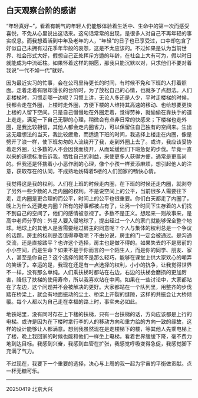 ## 白天观察台阶的感谢

“年轻真好~”，看着有朝气的年轻人仍能够体验着生活中、生命中的第一次而感受喜悦，不免从心里说出这话来。这句话常常的出现，是很多人对自己不再年轻的事实叹息。而我想着活到中年及老年的人，“年轻”的日子也已享受过，口中却包含了好似自己未拥有过花季年华般的哀怨，这是不太应该的。不过如果是认为当前世界、社会形式大好，假想自己正处挥斥方遒的年龄，在社会上大有可为，假以时日就能成为中流砥柱。如果怀着这样的期愿，那我只能沉默以对，只求他们不要对着我说“一代不如一代”就好。

因为最近实习的忙事，会在公司里待更长的时间，有时候不免和下班的人打着照面。走着走着有限却漫长的台阶时，为了放松自己的心情，也就多了点想法。人们走楼梯时，习惯走哪一边呢？习惯上讲，无论人多还是人少，平时走楼梯的时候，我都会走在外圈，上楼时走外圈，方便下楼的人维持其高速的移动、也给想要更快上楼的人留下空间。只是自己慢慢地在外圈走着，觉得劳神，就偷偷在靠扶手的道上走走，满足一下自己无聊的心理，稍微会有点非日常的快感来；下楼梯也走外圈，是我比较相信，其他人都会走内圈省力，可以保留住自己独有的空间来。生出这无趣想法的当天，我比较疲惫，而适逢下班的时间，我选择上楼走在内圈，像是劈开了浪一样，使下班匆匆的人流绕开了我，走到外圈上去了。或许，我应该妥协着走外圈，让多数的人不会因我而绕开，从而延缓他们下班急促的步伐。毕竟一直以来的道德标准告诉我，牺牲自己的利益，来使更多人获得方便，通常是更高尚的。但我还是怀揣着小小恶作剧的心理，像个小孩一样爱添麻烦，想引起他人的注意，获取存在的认同，不成熟地妨碍着5楼的人们回家的畅快心情。

我觉得这是我的权利。人们在上班的时候走内圈，在下班的时候还走内圈，就剥夺了另外一些少数的人走内圈的权利。不是说空间上的公平，当前很多人需要往下走，走内圈是更合理的而公平，时间上的公平也很重要。你们白天都走了内圈了，晚上为什么还要走内圈？所有的好事都被占有了，让另一个时间下生存着的人们找不到自己的空间了，他们的感情被忽视了。多数不是正义。想起来一则故事来，是高中老师分享的：外星人要入侵地球了，提出经过一个人的家门就能够保全整个地球。地球上的其他人是否需要经过房主的同意呢？个人与集体的权利总是一个争议的话题。房主的权利是否值得尊敬呢？不由分说，房主的门一定会被通过。是沟通交流，还是直接踏平？也许这个选择，房主也是做不得的。如果失去的不是房前的小小空间，而是生命？如果不是于你而言的一个陌生人，而是你的同学、朋友、家人，甚至是你自己？这个选择的就不是那么轻巧，能够在课堂上供大家欢心的嘲弄的笑话了。幸运的是，我现在还是有一点选择的权利，小小的抗争，让我觉得世界不一样，没有那么单纯。人们乘扶梯时都站在右边，右边的扶梯会磨损的更加厉害，降低了扶梯的使用寿命，所以我喜欢站在中间。如果在一些讨论中，大家都站在了左边，这个问题并不会被解决的更好。大家都站在一个队列里，用整齐的步伐踏在桥梁上，就会有地面振动的尘土、桥梁上开裂的缝隙，这样的共振会让大桥倾覆。每个人都以为自己走在幸福的路上时，事实未必如此。

地铁站里，没有同时存在上下楼的扶梯，只有一台扶梯的话，方向应该都是上行的电梯。或许是因为在下楼时拿行李的人的移动方向和重力给的方向一致的缘故，这样的设计能够让人都满意。想到我虽然现在是走楼梯下的楼，等其他人先乘电梯上了楼，晚上我回家的时候也能和他们一样坐上电梯，看着世界缓缓下降，毫不费力地到达目标。我感到兴奋，我感到血管在扩张，我感觉呼吸变得急促，我感觉脚下充满了气力。

不过现在，我要下一个重要的选择，决心与上周的我一起为宇宙的平衡做贡献。点一杯无糖可乐。

---
20250419 北京大兴
